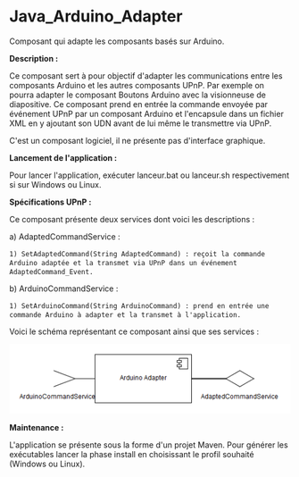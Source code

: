 # Java_Arduino_Adapter
Composant qui adapte les composants basés sur Arduino.

<strong>Description : </strong>

Ce composant sert à pour objectif d'adapter les communications entre les composants Arduino et les autres composants UPnP.
Par exemple on pourra adapter le composant Boutons Arduino avec la visionneuse de diapositive.
Ce composant prend en entrée la commande envoyée par événement UPnP par un composant Arduino et l'encapsule dans un fichier
XML en y ajoutant son UDN avant de lui même le transmettre via UPnP.

C'est un composant logiciel, il ne présente pas d'interface graphique.

<strong>Lancement de l'application : </strong>

Pour lancer l'application, exécuter lanceur.bat ou lanceur.sh respectivement si sur Windows ou Linux.

<strong>Spécifications UPnP : </strong>

Ce composant présente deux services dont voici les descriptions :

  a) AdaptedCommandService :
  
    1) SetAdaptedCommand(String AdaptedCommand) : reçoit la commande Arduino adaptée et la transmet via UPnP dans un événement 
    AdaptedCommand_Event.
    
  b) ArduinoCommandService :
  
    1) SetArduinoCommand(String ArduinoCommand) : prend en entrée une commande Arduino à adapter et la transmet à l'application.
    
    
Voici le schéma représentant ce composant ainsi que ses services :

![alt tag](https://github.com/components-upnp/Java_Arduino_Adapter/blob/master/Arduino_Adapter.png)

<strong>Maintenance : </strong>

L'application se présente sous la forme d'un projet Maven.
Pour générer les exécutables lancer la phase install en choisissant le profil souhaité (Windows ou Linux).
